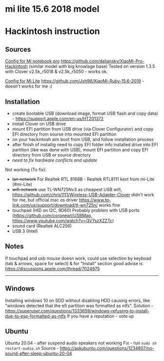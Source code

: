 # mi lite 15.6 2018 model

# Hackintosh instruction

## Sources
[Config for Mi notebook pro](#mi-pro) https://github.com/daliansky/XiaoMi-Pro-Hackintosh (similar model with big knowlage base)
Tested on version 1.3.5 with Clover v2.5k_r5018 & v2.5k_r5050 - works ok.

[Config for Mi Lite](#mi-Lite) https://github.com/Jxh98/XiaoMi-Ruby-15.6-2019 - doesn't works for me :(

## Installation
- create bootable USB (download image, format USB flash and copy data) - https://support.apple.com/en-us/HT201372
- install Clover on USB drive
- mount EFI partition from USB drive (via Clover Configurator) and copy EFI directory from sourse into mounted EFI partition
- on your hackintosh aim boot from USB, and follow installation process
- after finish of installig need to copy EFI folder info installed drive into EFI partition (like was done with USB), mount EFI partition and copy EFI directory from USB or source directory
- *need to fix hardware conflicts and update*

Not working (To fix):
- ~~lan network~~ For Realtek RTL 8168B - Realtek RTL8111 kext from mi-Lite (#mi-Lite)
- ~~wifi network~~ use TL-WN725Nv3 as cheapest USB wifi, https://github.com/chris1111/Wireless-USB-Adapter-Clover didn't work for me, but official mac os driver https://www.tp-link.com/us/support/download/tl-wn725n/ works fine
- touchpad (HID on I2C, 9D60)
 Probably problem with USB ports (https://github.com/corpnewt/USBMap, https://www.youtube.com/watch?v=j3V7szXZZTc)
- sound card (Realtek ALC256)
- USB 3 (Intel)


## Notes
If touchpad and usb mouse doesn work, could use selection by keyboad (tab & arrows, space for select) & for "Install" section good advise is https://discussions.apple.com/thread/7024975

----------------------------------------------------

## Windows
Installing windows 10 on SDD without disabling HDD causing errors, like "windows detected that the efi partition was formatted as ntfs".
Solution - https://superuser.com/questions/1333659/windows-refusing-to-install-due-to-esp-formatted-as-ntfs
If you have a reputation - vote up

## Ubuntu
Ubuntu 20.04 - after suspend audio speakers not working
Fix - run `sudo sh restart-audio.sh`
Source - https://askubuntu.com/questions/1234807/no-sound-after-sleep-ubuntu-20-04
